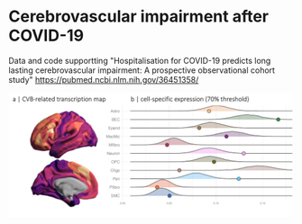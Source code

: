 # Cerebrovascular impairment after COVID-19 
Data and code supportting "Hospitalisation for COVID-19 predicts long lasting cerebrovascular impairment: A prospective observational cohort study"
https://pubmed.ncbi.nlm.nih.gov/36451358/

![image](./figures/figure_7.jpg)

